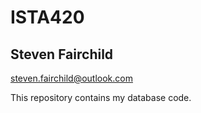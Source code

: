 # ISTA420
## Steven Fairchild

steven.fairchild@outlook.com

This repository contains my database code.